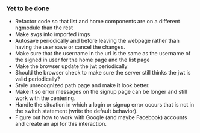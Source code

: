 ### Yet to be done
- Refactor code so that list and home components are on a different ngmodule than the rest
- Make svgs into imported imgs
- Autosave periodically and before leaving the webpage rather than having the user save or cancel the changes.
- Make sure that the username in the url is the same as the username of the signed in user for the home page and the list page
- Make the browser update the jwt periodically
- Should the browser check to make sure the server still thinks the jwt is valid periodically?
- Style unrecognized path page and make it look better.
- Make it so error messages on the signup page can be longer and still work with the centering.
- Handle the situation in which a login or signup error occurs that is not in the switch statement (write the default behavior).
- Figure out how to work with Google (and maybe Facebook) accounts and create an api for this interaction.
